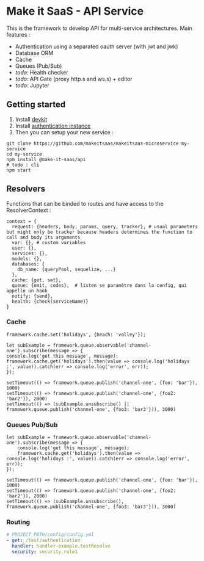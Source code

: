 # Make it SaaS - API Service

This is the framework to develop API for multi-service architectures. Main features :
* Authentication using a separated oauth server (with jwt and jwk)
* Database ORM
* Cache
* Queues (Pub/Sub)
* *todo:* Health checker
* *todo:* API Gate (proxy http.s and ws.s) + editor
* *todo:* Jupyter

## Getting started

1. Install [devkit](https://github.com/makeitsaas/makeitsaas-devkit)
2. Install [authentication instance](https://github.com/makeitsaas/makeitsaas-auth-instance)
3. Then you can setup your new service :

```
git clone https://github.com/makeitsaas/makeitsaas-microservice my-service
cd my-service
npm install @make-it-saas/api
# todo : cli
npm start
```

## Resolvers

Functions that can be binded to routes and have access to the ResolverContext :

```
context = {
  request: {headers, body, params, query, tracker}, # usual parameters but might only be tracker because headers determines the function to call and body its arguments
  var: {}, # custom variables
  user: {},
  services: {},
  models: {},
  databases: {
    db_name: {queryPool, sequelize, ...}
  },
  cache: {get, set},
  queue: {emit, codes},  # listen se paramètre dans la config, qui appelle un hook
  notify: {send},
  health: {check(serviceName)}
}
```


### Cache

```
framework.cache.set('holidays', {beach: 'volley'});

let subExample = framework.queue.observable('channel-one').subscribe(message => {
console.log('get this message', message);
framework.cache.get('holidays').then(value => console.log('holidays :', value)).catch(err => console.log('error', err));
});

setTimeout(() => framework.queue.publish('channel-one', {foo: 'bar'}), 1000)
setTimeout(() => framework.queue.publish('channel-one', {foo2: 'bar2'}), 2000)
setTimeout(() => (subExample.unsubscribe() || framework.queue.publish('channel-one', {foo3: 'bar3'})), 3000)
```

### Queues Pub/Sub

```
let subExample = framework.queue.observable('channel-one').subscribe(message => {
    console.log('get this message', message);
    framework.cache.get('holidays').then(value => console.log('holidays :', value)).catch(err => console.log('error', err));
});

setTimeout(() => framework.queue.publish('channel-one', {foo: 'bar'}), 1000)
setTimeout(() => framework.queue.publish('channel-one', {foo2: 'bar2'}), 2000)
setTimeout(() => (subExample.unsubscribe(), framework.queue.publish('channel-one', {foo3: 'bar3'})), 3000)
```


### Routing

```yaml
# PROJECT_PATH/config/config.yml
- get: /test/authentication
  handler: handler-example.testResolve
  security: security.rule1
```

